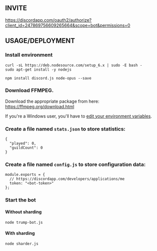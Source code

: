 ## INVITE
https://discordapp.com/oauth2/authorize?client_id=247869756609265664&scope=bot&permissions=0

## USAGE/DEPLOYMENT

### Install environment
```
curl -sL https://deb.nodesource.com/setup_6.x | sudo -E bash -
sudo apt-get install -y nodejs
```

`npm install discord.js node-opus --save`

### Download FFMPEG. 

Download the appropriate package from here: https://ffmpeg.org/download.html

If you're a Windows user, you'll have to [edit your environment variables](http://adaptivesamples.com/how-to-install-ffmpeg-on-windows/).

### Create a file named `stats.json` to store statistics:
```
{
  "played": 0,
  "guildCount": 0
}
```

### Create a file named `config.js` to store configuration data:
```
module.exports = {
  // https://discordapp.com/developers/applications/me
  token: "<bot-token>"
};
```

### Start the bot

#### Without sharding
`node trump-bot.js`

#### With sharding
`node sharder.js`
